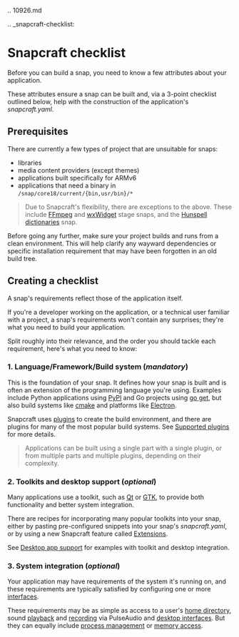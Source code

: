 .. 10926.md

.. _snapcraft-checklist:

# Snapcraft checklist

Before you can build a snap, you need to know a few attributes about your application.

These attributes ensure a snap can be built and, via a 3-point checklist outlined below, help with the construction of the application's *snapcraft.yaml*.

## Prerequisites

There are currently a few types of project that are unsuitable for snaps:
- libraries
- media content providers (except themes)
- applications built specifically for ARMv6
- applications that need a binary in `/snap/core18/current/{bin,usr/bin}/*`

> Due to Snapcraft's flexibility, there are exceptions to the above. These include [FFmpeg](/t/the-ffmpeg-sdk-stage-snaps/10818) and [wxWidget](/t/the-wxwidgets-sdk-stage-snaps/10877) stage snaps, and the [Hunspell dictionaries](/t/the-hunspell-dictionaries-content-snaps/7160) snap.

Before going any further, make sure your project builds and runs from a clean environment. This will help clarify any wayward dependencies or specific installation requirement that may have been forgotten in an old build tree.

## Creating a checklist

A snap's requirements reflect those of the application itself.

If you're a developer working on the application, or a technical user familiar with a project, a snap's requirements won't contain any surprises; they're what you need to build your application.

Split roughly into their relevance, and the order you should tackle each requirement, here's what you need to know:

### 1. **Language/Framework/Build system** (*mandatory*)

This is the foundation of your snap. It defines how your snap is built and is often an extension of the programming language you're using. Examples include Python applications using [PyPI](https://pypi.org/) and Go projects using [go get](https://golang.org/pkg/cmd/go/internal/get/), but also build systems like [cmake](/t/the-cmake-plugin/8621) and platforms like [Electron](/t/electron-apps/6748).

Snapcraft uses [plugins](/t/snapcraft-plugins/4284) to create the build environment, and there are plugins for many of the most popular build systems. See [Supported plugins](/t/supported-plugins/8080) for more details.

> Applications can be built using a single part with a single plugin, or from multiple parts and multiple plugins, depending on their complexity.

### 2. **Toolkits and desktop support** (*optional*)

Many applications use a toolkit, such as [Qt](https://www.qt.io/) or [GTK](https://www.gtk.org/), to provide both functionality and better system integration.

There are recipes for incorporating many popular toolkits into your snap, either by pasting pre-configured snippets into your snap's *snapcraft.yaml*, or by using a new Snapcraft feature called [Extensions](/t/snapcraft-extensions/13486).

See [Desktop app support](/t/desktop-applications/13034) for examples with toolkit and desktop integration.

### 3. **System integration** (*optional*)

Your application may have requirements of the system it's running on, and these requirements are typically satisfied by configuring one or more [interfaces](/t/interface-management/6154).

These requirements may be as simple as access to a user's [home directory](/t/the-home-interface/7838/2), sound [playback](/t/the-audio-playback-interface/13089) and [recording](/t/the-audio-record-interface/13090) via PulseAudio and [desktop interfaces](/t/the-desktop-interfaces/2042). But they can equally include [process management](/t/the-process-control-interface/7903) or [memory access](/t/the-physical-memory-observe-interface/7901).